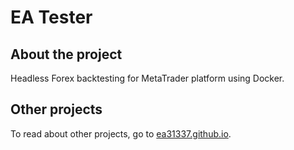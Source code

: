 # EA Tester

## About the project

Headless Forex backtesting for MetaTrader platform using Docker.

## Other projects

To read about other projects, go to [ea31337.github.io][lnk-gh-io].

[lnk-gh-io]: https://ea31337.github.io
